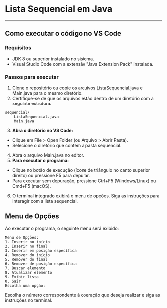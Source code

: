 # **Lista Sequencial em Java**  

---
## **Como executar o código no VS Code**

### **Requisitos**

* JDK 8 ou superior instalado no sistema.
* Visual Studio Code com a extensão "Java Extension Pack" instalada.

### **Passos para executar**

1. Clone o repositório ou copie os arquivos ListaSequencial.java e Main.java para o mesmo diretório.
2. Certifique-se de que os arquivos estão dentro de um diretório com a seguinte estrutura:
````
sequencial/
    ListaSequencial.java
    Main.java
````
3. **Abra o diretório no VS Code:**
 * Clique em File > Open Folder (ou Arquivo > Abrir Pasta).
 * Selecione o diretório que contém a pasta sequencial.
4. Abra o arquivo Main.java no editor.
5. **Para executar o programa:**
 * Clique no botão de execução (ícone de triângulo no canto superior direito) ou pressione F5 para depurar.
 * Para executar sem depuração, pressione Ctrl+F5 (Windows/Linux) ou Cmd+F5 (macOS).
6. O terminal integrado exibirá o menu de opções. Siga as instruções para interagir com a lista sequencial.
## **Menu de Opções**  
Ao executar o programa, o seguinte menu será exibido:
````
Menu de Opções:
1. Inserir no início
2. Inserir no final
3. Inserir em posição específica
4. Remover do início
5. Remover do final
6. Remover de posição específica
7. Buscar elemento
8. Atualizar elemento
9. Exibir lista
0. Sair
Escolha uma opção:
````
Escolha o número correspondente à operação que deseja realizar e siga as instruções no terminal.
